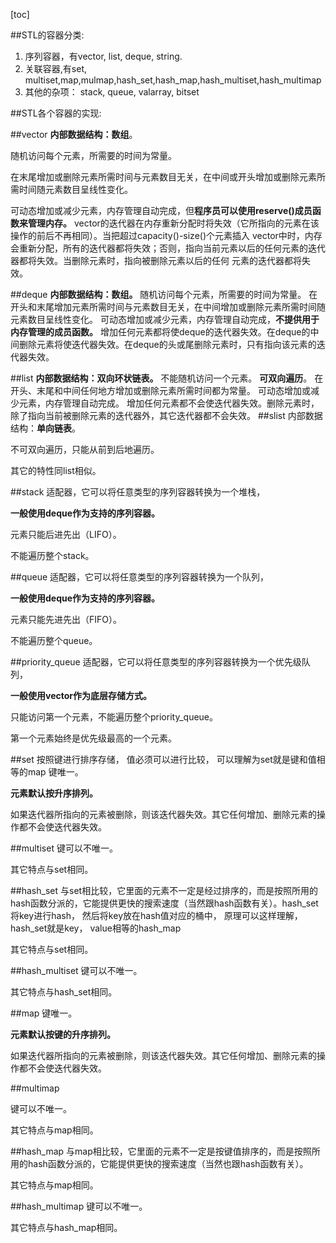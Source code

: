 [toc]


##STL的容器分类:
1. 序列容器，有vector, list, deque, string.
2. 关联容器,有set, multiset,map,mulmap,hash_set,hash_map,hash_multiset,hash_multimap
3.  其他的杂项： stack, queue, valarray, bitset


##STL各个容器的实现:
 
##vector
**内部数据结构：数组**。

随机访问每个元素，所需要的时间为常量。

在末尾增加或删除元素所需时间与元素数目无关，在中间或开头增加或删除元素所需时间随元素数目呈线性变化。

可动态增加或减少元素，内存管理自动完成，但**程序员可以使用reserve()成员函数来管理内存。**
vector的迭代器在内存重新分配时将失效（它所指向的元素在该操作的前后不再相同）。当把超过capacity()-size()个元素插入 vector中时，内存会重新分配，所有的迭代器都将失效；否则，指向当前元素以后的任何元素的迭代器都将失效。当删除元素时，指向被删除元素以后的任何 元素的迭代器都将失效。
 
##deque
**内部数据结构：数组。**
随机访问每个元素，所需要的时间为常量。
在开头和末尾增加元素所需时间与元素数目无关，在中间增加或删除元素所需时间随元素数目呈线性变化。
可动态增加或减少元素，内存管理自动完成，**不提供用于内存管理的成员函数。**
增加任何元素都将使deque的迭代器失效。在deque的中间删除元素将使迭代器失效。在deque的头或尾删除元素时，只有指向该元素的迭代器失效。
 
##list
**内部数据结构：双向环状链表。**
不能随机访问一个元素。
**可双向遍历**。
在开头、末尾和中间任何地方增加或删除元素所需时间都为常量。
可动态增加或减少元素，内存管理自动完成。
增加任何元素都不会使迭代器失效。删除元素时，除了指向当前被删除元素的迭代器外，其它迭代器都不会失效。
##slist
内部数据结构：**单向链表**。

不可双向遍历，只能从前到后地遍历。

其它的特性同list相似。

##stack
适配器，它可以将任意类型的序列容器转换为一个堆栈，

**一般使用deque作为支持的序列容器。**

元素只能后进先出（LIFO）。

不能遍历整个stack。

##queue
适配器，它可以将任意类型的序列容器转换为一个队列，

**一般使用deque作为支持的序列容器。**

元素只能先进先出（FIFO）。

不能遍历整个queue。


##priority_queue
适配器，它可以将任意类型的序列容器转换为一个优先级队列，

**一般使用vector作为底层存储方式。**


只能访问第一个元素，不能遍历整个priority_queue。

第一个元素始终是优先级最高的一个元素。

##set
按照键进行排序存储， 值必须可以进行比较， 可以理解为set就是键和值相等的map
键唯一。

**元素默认按升序排列。**

如果迭代器所指向的元素被删除，则该迭代器失效。其它任何增加、删除元素的操作都不会使迭代器失效。

##multiset
键可以不唯一。

其它特点与set相同。

##hash_set
与set相比较，它里面的元素不一定是经过排序的，而是按照所用的hash函数分派的，它能提供更快的搜索速度（当然跟hash函数有关）。hash_set将key进行hash， 然后将key放在hash值对应的桶中， 原理可以这样理解， hash_set就是key， value相等的hash_map

其它特点与set相同。

##hash_multiset
键可以不唯一。

其它特点与hash_set相同。

##map
键唯一。

**元素默认按键的升序排列。**

如果迭代器所指向的元素被删除，则该迭代器失效。其它任何增加、删除元素的操作都不会使迭代器失效。


##multimap

键可以不唯一。

其它特点与map相同。


##hash_map
与map相比较，它里面的元素不一定是按键值排序的，而是按照所用的hash函数分派的，它能提供更快的搜索速度（当然也跟hash函数有关）。

其它特点与map相同。

##hash_multimap
键可以不唯一。

其它特点与hash_map相同。

